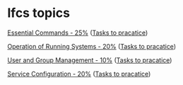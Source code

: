 # lfcs topics
[Essential Commands - 25%](EssentialCommands.md) ([Tasks to pracatice](EssentialCommands_practice.md))

[Operation of Running Systems - 20%](OperationOfRunningSystems.md) ([Tasks to pracatice](OperationOfRunningSystems_practice.md))

[User and Group Management - 10%](UserAndGroupManagement.md) ([Tasks to pracatice](UserAndGroupManagement_practice.md))

[Service Configuration - 20%](ServiceConfiguration.md) ([Tasks to pracatice](ServiceConfiguration_practice.md))
